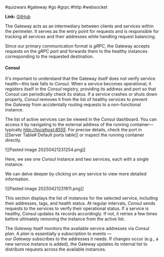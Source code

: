 #quizwars #gateway #go #grpc #http #websocket 

**Link:** [GitHub](https://github.com/QuizWars-Ecosystem/api-gateway)

The Gateway acts as an intermediary between clients and services within the perimeter. It serves as the entry point for requests and is responsible for tracking all services and their addresses while handling request balancing.

Since our primary communication format is _gRPC_, the Gateway accepts requests on the _gRPC port_ and forwards them to the healthy instances corresponding to the requested destination.
#### Consul

It's important to understand that the Gateway itself does not verify service health—this task falls to _Consul_. When a service becomes operational, it registers itself in the _Consul_ registry, providing its address and port so that Consul can periodically check its status. If a service crashes or shuts down properly, _Consul_ removes it from the list of healthy services to prevent the _Gateway_ from accidentally routing requests to a non-functional instance.

The list of active services can be viewed in the _Consul_ dashboard. You can access it by navigating to the external address of the running container—typically _[http://localhost:8555](http://localhost:8555/)_. For precise details, check the port in [[Server Table# Default ports table]] or inspect the running container directly.

![[Pasted image 20250421231254.png]]

Here, we see one _Consul_ instance and two services, each with a single instance.

We can delve deeper by clicking on any service to view more detailed information.

![[Pasted image 20250421231611.png]]

This section displays the list of instances for the selected service, including their addresses, tags, and health status. At regular intervals, _Consul_ sends requests to the services to verify their operational status. If a service is healthy, Consul updates its records accordingly. If not, it retries a few times before ultimately removing the instance from the active list.

The _Gateway_ itself monitors the available service addresses via _Consul plan_. A _plan_ is essentially a subscription to events — our _Gateway_ subscribes to the addresses it needs. If changes occur (e.g., a new service instance is added), the Gateway updates its internal list to distribute requests across the available instances.